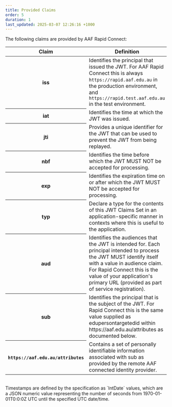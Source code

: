 ```yaml
---
title: Provided Claims
order: 5
duration: 1
last_updated: 2025-03-07 12:26:16 +1000
---
```


The following claims are provided by AAF Rapid Connect:

<table class="table table-striped">
  <thead>
    <tr>
      <th scope="col">Claim</th>
      <th scope="col">Definition</th>
    </tr>
  </thead>
  <tbody>
    <tr>
    <th scope="row">iss</th>
      <td>Identifies the principal that issued the JWT. For AAF Rapid Connect this is always <code>https://rapid.aaf.edu.au</code> in the production environment, and <code>https://rapid.test.aaf.edu.au</code> in the test environment.
</td>
    </tr>
    <tr>
        <th scope="row">iat</th>
      <td>Identifies the time at which the JWT was issued.</td>
    </tr>
    <tr>
      <th scope="row">jti</th>
      <td>Provides a unique identifier for the JWT that can be used to prevent the JWT from being replayed.</td>
    </tr>
    <tr>
      <th scope="row">nbf</th>
      <td>Identifies the time before which the JWT MUST NOT be accepted for processing.</td>
    </tr>
    <tr>
      <th scope="row">exp</th>
      <td>Identifies the expiration time on or after which the JWT MUST NOT be accepted for processing.</td>
    </tr>
    <tr>
      <th scope="row">typ</th>
      <td>Declare a type for the contents of this JWT Claims Set in an application-specific manner in contexts where this is useful to the application.</td>
    </tr>
    <tr>
      <th scope="row">aud</th>
      <td>Identifies the audiences that the JWT is intended for. Each principal intended to process the JWT MUST identify itself with a value in audience claim. For Rapid Connect this is the value of your application's primary URL (provided as part of service registration).</td>
    </tr>
    <tr>
      <th scope="row">sub</th>
      <td>Identifies the principal that is the subject of the JWT. For Rapid Connect this is the same value supplied as edupersontargetedid within https://aaf.edu.au/attributes as documented below.</td>
    </tr>
    <tr>
      <th scope="row"><code>https://aaf.edu.au/attributes</code></th>
      <td>Contains a set of personally identifiable information associated with sub as provided by the remote AAF connected identity provider.</td>
    </tr>
  </tbody>
</table>
<br>
Timestamps are defined by the specification as `IntDate` values, which are a JSON numeric value representing the number of seconds from 1970-01-01T0:0:0Z UTC until the specified UTC date/time.
